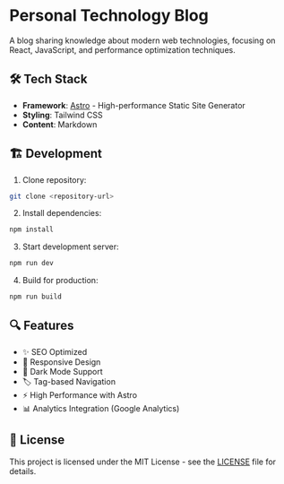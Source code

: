 # Personal Technology Blog

A blog sharing knowledge about modern web technologies, focusing on React, JavaScript, and performance optimization techniques.

## 🛠️ Tech Stack

- **Framework**: [Astro](https://astro.build) - High-performance Static Site Generator
- **Styling**: Tailwind CSS
- **Content**: Markdown

## 🏗️ Development

1. Clone repository:

```bash
git clone <repository-url>
```

2. Install dependencies:

```bash
npm install
```

3. Start development server:

```bash
npm run dev
```

4. Build for production:

```bash
npm run build
```

## 🔍 Features

- ✨ SEO Optimized
- 📱 Responsive Design
- 🌙 Dark Mode Support
- 🏷️ Tag-based Navigation
- ⚡️ High Performance with Astro
- 📊 Analytics Integration (Google Analytics)

## 📄 License

This project is licensed under the MIT License - see the [LICENSE](LICENSE) file for details.
